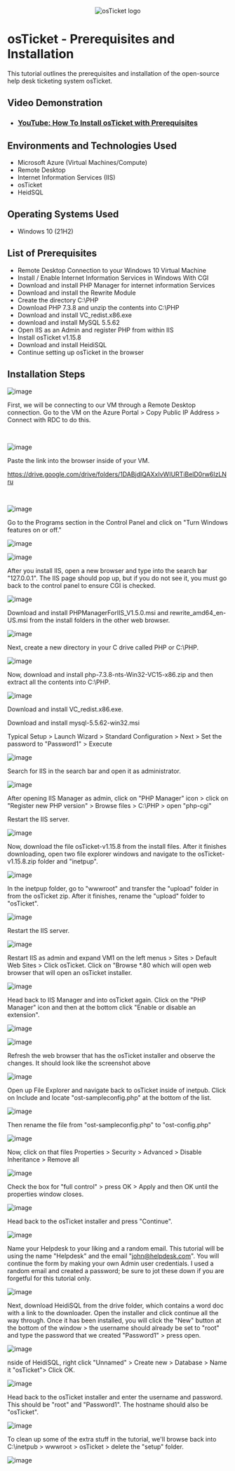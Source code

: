 <p align="center">
<img src="https://i.imgur.com/Clzj7Xs.png" alt="osTicket logo"/>
</p>

<h1>osTicket - Prerequisites and Installation</h1>
This tutorial outlines the prerequisites and installation of the open-source help desk ticketing system osTicket.<br />


<h2>Video Demonstration</h2>

- ### [YouTube: How To Install osTicket with Prerequisites](https://www.youtube.com)

<h2>Environments and Technologies Used</h2>

- Microsoft Azure (Virtual Machines/Compute)
- Remote Desktop
- Internet Information Services (IIS)
- osTicket
- HeidSQL

<h2>Operating Systems Used </h2>

- Windows 10</b> (21H2)

<h2>List of Prerequisites</h2>

- Remote Desktop Connection to your Windows 10 Virtual Machine
- Install / Enable Internet Information Services in Windows With CGI
- Download and install PHP Manager for internet information Services
- Download and install the Rewrite Module
- Create the directory C:\PHP
- Download PHP 7.3.8 and unzip the contents into C:\PHP
- Download and install VC_redist.x86.exe
- download and install MySQL 5.5.62
- Open IIS as an Admin and register PHP from within IIS
- Install osTicket v1.15.8
- Download and install HeidiSQL
- Continue setting up osTicket in the browser

<h2>Installation Steps</h2>

![image](https://github.com/Timothyjdm44/osticket-prereqs/assets/142111972/cd39dd59-e91a-41ea-90e4-371405dc315e)


</p>
<p>
First, we will be connecting to our VM through a Remote Desktop connection. Go to the VM on the Azure Portal > Copy Public IP Address > Connect with RDC to do this.


</p>
<br />

![image](https://github.com/Timothyjdm44/osticket-prereqs/assets/142111972/ba16a325-342d-4214-a00d-04a548090dd7)

Paste the link into the browser inside of your VM.

https://drive.google.com/drive/folders/1DABjdlQAXxIvWIURTiBelD0rw6IzLNru
</p>
<br />

![image](https://github.com/Timothyjdm44/osticket-prereqs/assets/142111972/84e27fc0-cbca-46e1-a048-d323e2af6527)

</p>
Go to the Programs section in the Control Panel and click on "Turn Windows features on or off."


![image](https://github.com/Timothyjdm44/osticket-prereqs/assets/142111972/6fc52af2-3a7f-4ded-81f9-4ca75cf3757d)

![image](https://github.com/Timothyjdm44/osticket-prereqs/assets/142111972/54c1b438-4d72-4df7-805b-35fe7851f2e2)

After you install IIS, open a new browser and type into the search bar "127.0.0.1". The IIS page should pop up, but if you do not see it, you must go back to the control panel to ensure CGI is checked.

![image](https://github.com/Timothyjdm44/osticket-prereqs/assets/142111972/81e09527-949d-4e1b-b7db-c6d7e0d54e1f)

Download and install PHPManagerForIIS_V1.5.0.msi and rewrite_amd64_en-US.msi from the install folders in the other web browser.

![image](https://github.com/Timothyjdm44/osticket-prereqs/assets/142111972/5a618b79-f590-4b15-98e2-1dd47165386f)

Next, create a new directory in your C drive called PHP or C:\PHP.

![image](https://github.com/Timothyjdm44/osticket-prereqs/assets/142111972/559345a0-df75-4861-b653-9aabfdaee1ff)

Now, download and install php-7.3.8-nts-Win32-VC15-x86.zip and then extract all the contents into C:\PHP.

![image](https://github.com/Timothyjdm44/osticket-prereqs/assets/142111972/cdc48559-e620-4cc6-987c-47f60a132437)

Download and install VC_redist.x86.exe.

Download and install mysql-5.5.62-win32.msi

Typical Setup > Launch Wizard > Standard Configuration > Next > Set the password to "Password1" > Execute

![image](https://github.com/Timothyjdm44/osticket-prereqs/assets/142111972/0dc28303-dce2-4828-8704-fe853a12c054)

Search for IIS in the search bar and open it as administrator.

![image](https://github.com/Timothyjdm44/osticket-prereqs/assets/142111972/8f36f8ba-8e94-4a50-88c9-24ace51a1b43)

After opening IIS Manager as admin, click on "PHP Manager" icon > click on "Register new PHP version" > Browse files > C:\PHP > open "php-cgi"

Restart the IIS server.

![image](https://github.com/Timothyjdm44/osticket-prereqs/assets/142111972/9c28342d-a8fa-4315-9673-11badb43fc88)

Now, download the file osTicket-v1.15.8 from the install files. After it finishes downloading, open two file explorer windows and navigate to the osTicket-v1.15.8.zip folder and "inetpup".

![image](https://github.com/Timothyjdm44/osticket-prereqs/assets/142111972/2066b6b2-aa99-4abd-8f35-bdef437209c5)

In the inetpup folder, go to "wwwroot" and transfer the "upload" folder in from the osTicket zip. After it finishes, rename the "upload" folder to "osTicket".

![image](https://github.com/Timothyjdm44/osticket-prereqs/assets/142111972/b4714d7b-1b46-46ee-9209-88b505b6f012)

Restart the IIS server.

![image](https://github.com/Timothyjdm44/osticket-prereqs/assets/142111972/4f25ba83-5ba5-4f21-b604-e33fe8110e9f)

Restart IIS as admin and expand VM1 on the left menus > Sites > Default Web Sites > Click osTicket. Click on "Browse *.80 which will open web browser that will open an osTicket installer.

![image](https://github.com/Timothyjdm44/osticket-prereqs/assets/142111972/9c04154e-131d-470e-9266-de1b62f42373)

Head back to IIS Manager and into osTicket again. Click on the "PHP Manager" icon and then at the bottom click "Enable or disable an extension".

![image](https://github.com/Timothyjdm44/osticket-prereqs/assets/142111972/cc4bbed3-b571-4a86-9f84-9ffd3c47bec5)

![image](https://github.com/Timothyjdm44/osticket-prereqs/assets/142111972/7d79e07c-105b-491b-870a-d650eb7eadad)

Refresh the web browser that has the osTicket installer and observe the changes. It should look like the screenshot above

![image](https://github.com/Timothyjdm44/osticket-prereqs/assets/142111972/ed3b95e7-8821-4869-846b-cb8beb3a5bdf)

Open up File Explorer and navigate back to osTicket inside of inetpub. Click on Include and locate "ost-sampleconfig.php" at the bottom of the list.

![image](https://github.com/Timothyjdm44/osticket-prereqs/assets/142111972/24d394d2-31dd-4a63-bde4-b560da2cd012)

Then rename the file from "ost-sampleconfig.php" to "ost-config.php"

![image](https://github.com/Timothyjdm44/osticket-prereqs/assets/142111972/dbfe0219-3703-4f6d-b347-0a7716d2a79f)

Now, click on that files Properties > Security > Advanced > Disable Inheritance > Remove all

![image](https://github.com/Timothyjdm44/osticket-prereqs/assets/142111972/9ba37e59-421b-4718-9c9f-6d7ba9aead71)

Check the box for "full control" > press OK > Apply and then OK until the properties window closes.

![image](https://github.com/Timothyjdm44/osticket-prereqs/assets/142111972/037b5b95-9e91-4ffe-9bac-0befb1c02622)

Head back to the osTicket installer and press "Continue".

![image](https://github.com/Timothyjdm44/osticket-prereqs/assets/142111972/8c9242b5-30eb-4cfa-9f20-f22d0fd28bf1)

Name your Helpdesk to your liking and a random email. This tutorial will be using the name "Helpdesk" and the email "john@helpdesk.com". You will continue the form by making your own Admin user credentials. I used a random email and created a password; be sure to jot these down if you are forgetful for this tutorial only.

![image](https://github.com/Timothyjdm44/osticket-prereqs/assets/142111972/aaaa0e57-0afb-43a6-9f71-41b120ecd556)

Next, download HeidiSQL from the drive folder, which contains a word doc with a link to the downloader. Open the installer and click continue all the way through. Once it has been installed, you will click the "New" button at the bottom of the window > the username should already be set to "root" and type the password that we created "Password1" > press open.

![image](https://github.com/Timothyjdm44/osticket-prereqs/assets/142111972/ddd55429-c60e-4946-ba97-5b851a7fd857)

nside of HeidiSQL, right click "Unnamed" > Create new > Database > Name it "osTicket"> Click OK.

![image](https://github.com/Timothyjdm44/osticket-prereqs/assets/142111972/ae3b8690-29e1-4823-baf4-c463e8ce957b)

Head back to the osTicket installer and enter the username and password. This should be "root" and "Password1". The hostname should also be "osTicket".

![image](https://github.com/Timothyjdm44/osticket-prereqs/assets/142111972/2909bdd0-055c-48cd-aa1d-80e6324ef875)

To clean up some of the extra stuff in the tutorial, we'll browse back into C:\inetpub > wwwroot > osTicket > delete the "setup" folder.

![image](https://github.com/Timothyjdm44/osticket-prereqs/assets/142111972/97f85ba6-91f9-4026-8fc2-eae4f8be81b5)
